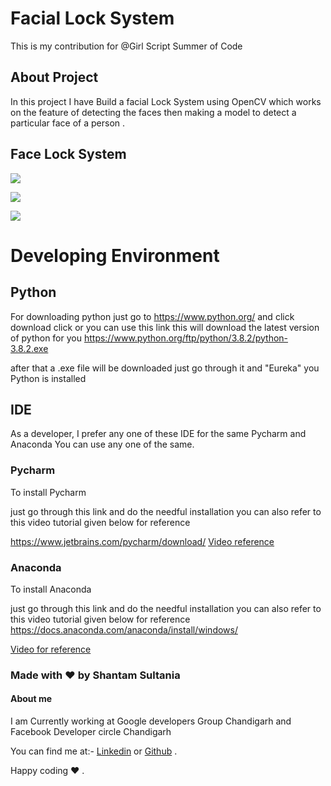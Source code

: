 # Facial Lock System

This is my contribution for @Girl Script Summer of Code

## About Project 

In this project I have Build a facial Lock System using OpenCV which works on the feature of detecting the faces then making a model to detect a particular face of a person .

## Face Lock System

![](https://i.postimg.cc/bYVPv3TL/image.png)

![](https://i.postimg.cc/HLmDNKYW/image.png)

![](https://i.postimg.cc/WzFHz6Nf/image.png)



# Developing Environment 

## Python 

For downloading python just go to https://www.python.org/ and click download click or you can use this link this will download the latest version of python for you https://www.python.org/ftp/python/3.8.2/python-3.8.2.exe

after that a .exe file will be downloaded just go through it and "Eureka" you Python is installed


## IDE 

As a developer, I prefer any one of these IDE for the same Pycharm and Anaconda You can use any one of the same.

### Pycharm

To install Pycharm 

just go through this link and do the needful installation you can also refer to this video tutorial given below for reference 

https://www.jetbrains.com/pycharm/download/
[Video reference](https://www.youtube.com/watch?v=AUiM1UaRCPc) 

### Anaconda 

To install Anaconda

just go through this link and do the needful installation you can also refer to this video tutorial given below for reference 
https://docs.anaconda.com/anaconda/install/windows/

[Video for reference](https://www.youtube.com/watch?v=T3ff57rxTa8)



### Made with ❤️ by Shantam Sultania

#### About me

I am Currently working at Google developers Group Chandigarh and Facebook Developer circle Chandigarh

You can find me at:-
[Linkedin](https://www.linkedin.com/in/shantam-sultania-737084175/) or [Github](https://github.com/shantamsultania) .

Happy coding ❤️ .

